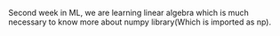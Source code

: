 Second week in ML, we are learning linear algebra which is much necessary to know more about numpy library(Which is imported as np).